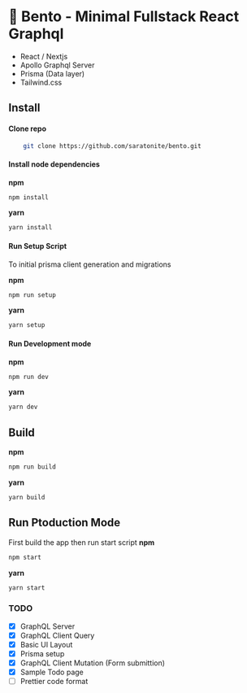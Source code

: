# :bento: Bento - Minimal Fullstack React Graphql 

- React / Nextjs
- Apollo Graphql Server
- Prisma (Data layer)
- Tailwind.css

## Install

#### Clone repo
```bash
    git clone https://github.com/saratonite/bento.git
```

#### Install node dependencies
**npm**

```bash
npm install 
```

**yarn**

```bash
yarn install 
```


#### Run Setup Script 
To initial prisma client generation and migrations

**npm**

```bash
npm run setup
```

**yarn**
```bash
yarn setup
```

#### Run Development mode
**npm**

```bash
npm run dev
```

**yarn**

```bash
yarn dev
```


## Build
**npm**
```bash
npm run build
```
**yarn**

```bash
yarn build
```

## Run Ptoduction Mode
 First build the app then run start script
 **npm**
 ```bash
 npm start
 ```

  **yarn**
 ```bash
 yarn start
 ```




### TODO
- [x] GraphQL Server
- [x] GraphQL Client Query
- [x] Basic UI Layout
- [x] Prisma setup
- [x] GraphQL Client Mutation (Form submittion)
- [x] Sample Todo page
- [ ] Prettier code format
